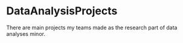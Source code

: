 # DataAnalysisProjects
There are main projects my teams made as the research part of data analyses minor.
